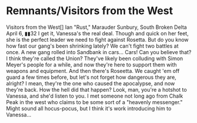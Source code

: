 # Remnants/Visitors from the West

Visitors from the West[]
Ian "Rust," Marauder
Sunbury, South Broken Delta
April 6, ▮▮32
I get it, Vanessa's the real deal. Though and quick on her feet, she is the perfect leader we need to fight against Rosetta. But do you know how fast our gang's been shrinking lately?
We can't fight two battles at once. A new gang rolled into Sandbank in cars... Cars! Can you believe that? I think they're called the Union? They've likely been colluding with Simon Meyer's people for a while, and now they're here to support them with weapons and equipment.
And then there's Roseetta. We caught 'em off guard a few times before, but let's not forget how dangerous they are, alright? I mean, they're the one who caused the apocalypse, and now they're back. How the hell did that happen?
Look, man, you're a hotshot to Vanessa, and she'd listen to you. I met someone not long ago from Chalk Peak in the west who claims to be some sort of a "heavenly messenger." Might sound all hocus-pocus, but I think it's work introducing him to Vanessa...
